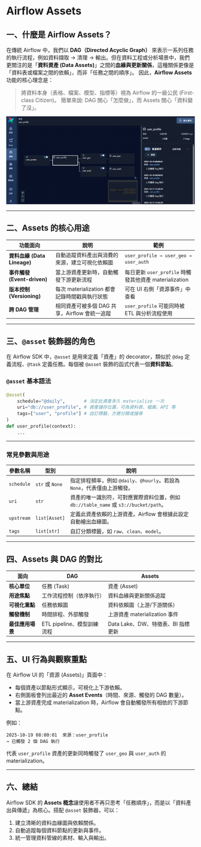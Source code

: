 # Airflow Assets

## 一、什麼是 Airflow Assets？

在傳統 Airflow 中，我們以 **DAG（Directed Acyclic Graph）** 來表示一系列任務的執行流程，例如資料擷取 → 清理 → 輸出。但在資料工程或分析場景中，我們更關注的是「**資料資產 (Data Assets)**」之間的**血緣與更新關係**，這種關係更像是「資料表或檔案之間的依賴」，而非「任務之間的順序」。
因此，**Airflow Assets** 功能的核心理念是：

> 將資料本身（表格、檔案、模型、指標等）視為 Airflow 的一級公民 (First-class Citizen)。
> 簡單來說: DAG 關心「怎麼做」，而 Assets 關心「資料變了沒」。

![Airflow assets](../img/assets.png)

---

## 二、Assets 的核心用途

| 功能面向                    | 說明                              | 範例                                          |
| ----------------------- | ------------------------------- | ------------------------------------------- |
| **資料血緣 (Data Lineage)** | 自動追蹤資料產出與消費的來源，建立可視化依賴圖         | `user_profile → user_geo → user_auth`       |
| **事件觸發 (Event-driven)** | 當上游資產更新時，自動觸發下游更新流程             | 每日更新 `user_profile` 時觸發其他資產 materialization |
| **版本控制 (Versioning)**   | 每次 materialization 都會記錄時間戳與執行狀態 | 可在 UI 右側「資源事件」中查看                           |
| **跨 DAG 管理**            | 相同資產可被多個 DAG 共享，Airflow 會統一追蹤   | `user_profile` 可能同時被 ETL 與分析流程使用            |

---

## 三、`@asset` 裝飾器的角色

在 Airflow SDK 中，`@asset` 是用來定義「資產」的 decorator，類似於 `@dag` 定義流程、`@task` 定義任務。每個被 `@asset` 裝飾的函式代表一個**資料節點**。

### `@asset` 基本語法

```python
@asset(
    schedule="@daily",       # 決定此資產多久 materialize 一次
    uri="db://user_profile", # 資產儲存位置，可為資料表、檔案、API 等
    tags=["user", "profile"] # 自訂標籤，方便分類或搜尋
)
def user_profile(context):
    ...
```

---

### 常見參數與用途

| 參數名稱       | 型別             | 說明                                                            |
| ---------- | -------------- | ------------------------------------------------------------- |
| `schedule` | `str` 或 `None` | 指定排程頻率，例如 `@daily`、`@hourly`。若設為 `None`，代表僅由上游觸發。             |
| `uri`      | `str`          | 資產的唯一識別符，可對應實際資料位置，例如 `db://table_name` 或 `s3://bucket/path`。 |
| `upstream` | `list[Asset]`  | 定義此資產依賴的上游資產。Airflow 會根據此設定自動繪出血緣圖。                           |
| `tags`     | `list[str]`    | 自訂分類標籤，如 `raw`、`clean`、`model`。                               |

---

## 四、Assets 與 DAG 的對比

| 面向         | DAG                 | Assets                   |
| ---------- | ------------------- | ------------------------ |
| **核心單位**   | 任務 (Task)           | 資產 (Asset)               |
| **用途焦點**   | 工作流程控制（依序執行）        | 資料血緣與更新關係追蹤              |
| **可視化重點**  | 任務依賴圖               | 資料依賴圖（上游/下游關係）           |
| **觸發機制**   | 時間排程、外部觸發           | 上游資產 materialization 事件  |
| **最佳應用場景** | ETL pipeline、模型訓練流程 | Data Lake、DW、特徵表、BI 指標更新 |

---

## 五、UI 行為與觀察重點

在 Airflow UI 的「資源 (Assets)」頁面中：

* 每個資產以節點形式顯示，可視化上下游依賴。
* 右側面板會列出最近的 **Asset Events**（時間、來源、觸發的 DAG 數量）。
* 當上游資產完成 materialization 時，Airflow 會自動觸發所有相依的下游節點。

例如：

```
2025-10-19 08:00:01  來源：user_profile
→ 已觸發 2 個 DAG 執行
```

代表 `user_profile` 資產的更新同時觸發了 `user_geo` 與 `user_auth` 的 materialization。

---

## 六、總結

Airflow SDK 的 **Assets 概念**讓使用者不再只思考「任務順序」，而是以「資料產出與傳遞」為核心。搭配 `@asset` 裝飾器，可以：

1. 建立清晰的資料血緣圖與依賴關係。
2. 自動追蹤每個資料節點的更新與事件。
3. 統一管理資料管線的素材、輸入與輸出。


